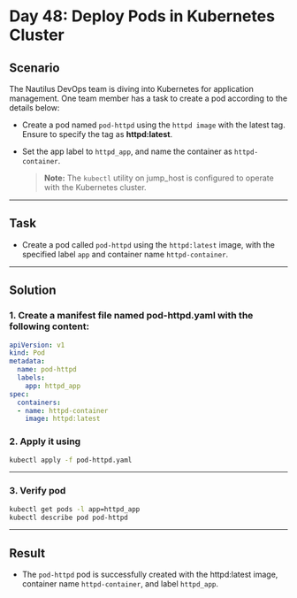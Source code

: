 # Day 48: Deploy Pods in Kubernetes Cluster

## Scenario

The Nautilus DevOps team is diving into Kubernetes for application management. One team member has a task to create a pod according to the details below:

- Create a pod named `pod-httpd` using the `httpd image` with the latest tag. Ensure to specify the tag as **httpd:latest**.
- Set the app label to `httpd_app`, and name the container as `httpd-container`.

  > **Note:** The `kubectl` utility on jump_host is configured to operate with the Kubernetes cluster.

---

## Task

- Create a pod called `pod-httpd` using the `httpd:latest` image, with the specified label `app` and container name `httpd-container`.

---

## Solution

### 1. Create a manifest file named pod-httpd.yaml with the following content:

```yaml
apiVersion: v1
kind: Pod
metadata:
  name: pod-httpd
  labels:
    app: httpd_app
spec:
  containers:
  - name: httpd-container
    image: httpd:latest

```

### 2. Apply it using

```bash
kubectl apply -f pod-httpd.yaml
```

---

### 3. Verify pod

```bash
kubectl get pods -l app=httpd_app
kubectl describe pod pod-httpd

```

---

## Result

- The `pod-httpd` pod is successfully created with the httpd:latest image, container name `httpd-container`, and label `httpd_app`. 
